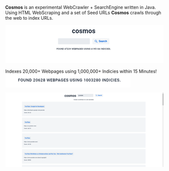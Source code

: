 **Cosmos** is an experimental WebCrawler + SearchEngine written in Java.
Using HTML WebScraping and a set of Seed URLs **Cosmos** crawls through the web to index URLs.

![Screenshot](.github/cosmos.png)

Indexes 20,000+ Webpages using 1,000,000+ Indicies within 15 Minutes!
![Screenshot2](.github/index.png)

![Screenshot3](.github/searching.png)